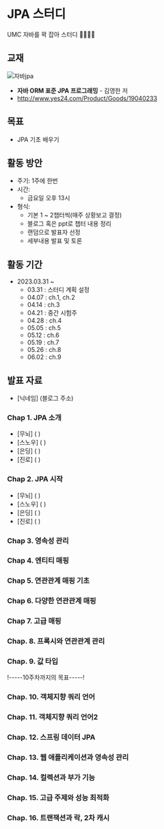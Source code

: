 # JPA 스터디
 UMC 자바를 꽉 잡아 스터디 👊🏻👊🏻

## 교재
![자바jpa](https://user-images.githubusercontent.com/117848386/229035000-0711aebf-46ef-4761-b980-d58661726c2d.jpg)

- **자바 ORM 표준 JPA 프로그래밍**  - 김영한 저
- http://www.yes24.com/Product/Goods/19040233
  
## 목표
- JPA 기초 배우기

## 활동 방안
- 주기: 1주에 한번
- 시간: 
  - 금요일 오후 13시
- 형식: 
  - 기본 1 ~ 2챕터씩(매주 상황보고 결정)
  - 블로그 혹은 ppt로 챕터 내용 정리
  - 랜덤으로 발표자 선정
  - 세부내용 발표 및 토론

## 활동 기간
- 2023.03.31 ~
  - 03.31 : 스터디 계획 설정 
  - 04.07 : ch.1, ch.2
  - 04.14 : ch.3
  - 04.21 : 중간 시험주
  - 04.28 : ch.4
  - 05.05 : ch.5
  - 05.12 : ch.6
  - 05.19 : ch.7
  - 05.26 : ch.8
  - 06.02 : ch.9

## 발표 자료
- [닉네임] (블로그 주소)
### Chap 1. JPA 소개
- [무뇌] ( )
- [스노우] ( )
- [은딩] ( )
- [진로] ( )

### Chap 2. JPA 시작
- [무뇌] ( )
- [스노우] ( )
- [은딩] ( )
- [진로] ( )

### Chap 3. 영속성 관리


### Chap 4. 엔티티 매핑


### Chap 5. 연관관계 매핑 기초


### Chap 6. 다양한 연관관계 매핑


### Chap 7. 고급 매핑


### Chap. 8. 프록시와 연관관계 관리


### Chap. 9. 값 타입


!-----10주차까지의 목표-----!


### Chap. 10. 객체지향 쿼리 언어

### Chap. 11. 객체지향 쿼리 언어2 


### Chap. 12. 스프링 데이터 JPA

### Chap. 13. 웹 애플리케이션과 영속성 관리


### Chap. 14. 컬렉션과 부가 기능


### Chap. 15. 고급 주제와 성능 최적화


### Chap. 16. 트랜잭션과 락, 2차 캐시
